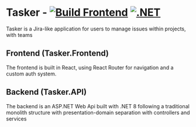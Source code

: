 # Tasker - [![Build Frontend](https://github.com/roof-boy/Tasker/actions/workflows/node.js.yml/badge.svg)](https://github.com/roof-boy/Tasker/actions/workflows/node.js.yml) [![.NET](https://github.com/roof-boy/Tasker/actions/workflows/dotnet.yml/badge.svg)](https://github.com/roof-boy/Tasker/actions/workflows/dotnet.yml)
Tasker is a Jira-like application for users to manage issues within projects, with teams

## Frontend (Tasker.Frontend)
The frontend is built in React, using React Router for navigation and a custom auth system.

## Backend (Tasker.API)
The backend is an ASP.NET Web Api built with .NET 8 following a traditional monolith structure with presentation-domain separation with controllers and services

